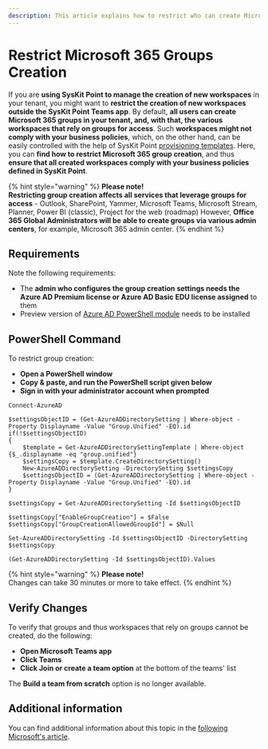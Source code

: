 ```yaml
---
description: This article explains how to restrict who can create Microsoft 365 groups in your tenant.
---
```


# Restrict Microsoft 365 Groups Creation

If you are **using SysKit Point to manage the creation of new workspaces** in your tenant, you might want to **restrict the creation of new workspaces outside the SysKit Point Teams app**. By default, **all users can create Microsoft 365 groups in your tenant, and, with that, the various workspaces that rely on groups for access**. 
Such **workspaces might not comply with your business policies**,  which, on the other hand, can be easily controlled with the help of SysKit Point [provisioning templates](templates.md).
Here, you can **find how to restrict Microsoft 365 group creation**, and thus **ensure that all created workspaces comply with your business policies defined in SysKit Point**.

{% hint style="warning" %}
**Please note!**  
**Restricting group creation affects all services that leverage groups for access** - Outlook, SharePoint, Yammer, Microsoft Teams, Microsoft Stream, Planner, Power BI (classic), Project for the web (roadmap)
However, **Office 365 Global Administrators will be able to create groups via various admin centers**, for example, Microsoft 365 admin center.
{% endhint %}

## Requirements

Note the following requirements:
* The **admin who configures the group creation settings needs the Azure AD Premium license or Azure AD Basic EDU license assigned** to them
* Preview version of [Azure AD PowerShell module](https://docs.microsoft.com/en-us/powershell/azure/active-directory/install-adv2?view=azureadps-2.0) needs to be installed

## PowerShell Command

To restrict group creation:
* **Open a PowerShell window**
* **Copy & paste, and run the PowerShell script given below**
* **Sign in with your administrator account when prompted**

```
Connect-AzureAD

$settingsObjectID = (Get-AzureADDirectorySetting | Where-object -Property Displayname -Value "Group.Unified" -EQ).id
if(!$settingsObjectID)
{
    $template = Get-AzureADDirectorySettingTemplate | Where-object {$_.displayname -eq "group.unified"}
    $settingsCopy = $template.CreateDirectorySetting()
    New-AzureADDirectorySetting -DirectorySetting $settingsCopy
    $settingsObjectID = (Get-AzureADDirectorySetting | Where-object -Property Displayname -Value "Group.Unified" -EQ).id
}

$settingsCopy = Get-AzureADDirectorySetting -Id $settingsObjectID

$settingsCopy["EnableGroupCreation"] = $False
$settingsCopy["GroupCreationAllowedGroupId"] = $Null

Set-AzureADDirectorySetting -Id $settingsObjectID -DirectorySetting $settingsCopy

(Get-AzureADDirectorySetting -Id $settingsObjectID).Values
```

{% hint style="warning" %}
**Please note!**  
Changes can take 30 minutes or more to take effect.
{% endhint %}

## Verify Changes

To verify that groups and thus workspaces that rely on groups cannot be created, do the following:
* **Open Microsoft Teams app**
* **Click Teams**
* **Click Join or create a team option** at the bottom of the teams' list

The **Build a team from scratch** option is no longer available.

## Additional information

You can find additional information about this topic in the [following Microsoft's article](https://docs.microsoft.com/en-us/microsoft-365/solutions/manage-creation-of-groups?view=o365-worldwide).
